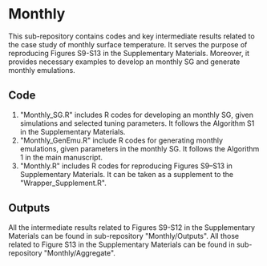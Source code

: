 # Monthly
This sub-repository contains codes and key intermediate results related to the case study of monthly surface temperature. It serves the purpose of reproducing Figures S9-S13 in the Supplementary Materials. Moreover, it provides necessary examples to develop an monthly SG and generate monthly emulations.

## Code
1. "Monthly_SG.R" includes R codes for developing an monthly SG, given simulations and selected tuning parameters. It follows the Algorithm S1 in the Supplementary Materials.
2. "Monthly_GenEmu.R" include R codes for generating monthly emulations, given parameters in the monthly SG. It follows the Algorithm 1 in the main manuscript.
3. "Monthly.R" includes R codes for reproducing Figures S9–S13 in Supplementary Materials. It can be taken as a supplement to the "Wrapper_Supplement.R".

## Outputs
All the intermediate results related to Figures S9-S12 in the Supplementary Materials can be found in sub-repository "Monthly/Outputs". All those related to Figure S13 in the Supplementary Materials can be found in sub-repository "Monthly/Aggregate".

